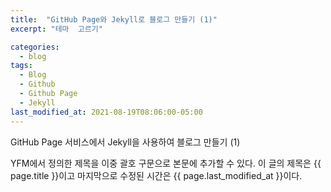 ```yaml
---
title:  "GitHub Page와 Jekyll로 블로그 만들기 (1)"
excerpt: "테마  고르기"

categories:
  - blog
tags:
  - Blog
  - Github
  - Github Page
  - Jekyll
last_modified_at: 2021-08-19T08:06:00-05:00
---
```


GitHub Page 서비스에서 Jekyll을 사용하여 블로그 만들기  (1)


YFM에서 정의한 제목을 이중 괄호 구문으로 본문에 추가할 수 있다.
이 글의 제목은 {{ page.title }}이고
마지막으로 수정된 시간은 {{ page.last_modified_at }}이다.